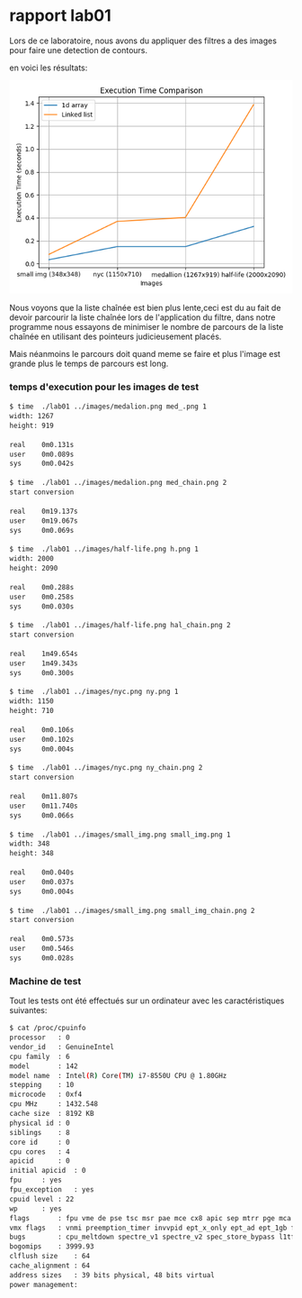 # rapport lab01

Lors de ce laboratoire, nous avons du appliquer des filtres a des images pour faire une detection de contours.

en voici les résultats:

![comparaison](../lab01/comp.png)

Nous voyons que la liste chaînée est bien plus lente,ceci est du au fait de devoir parcourir la liste chaînée lors de l'application du filtre, dans notre programme nous essayons de minimiser le nombre de parcours de la liste chaînée en utilisant des pointeurs judicieusement placés.

Mais néanmoins le parcours doit quand meme se faire et plus l'image est grande plus le temps de parcours est long.

### temps d'execution pour les images de test

```bash
$ time  ./lab01 ../images/medalion.png med_.png 1
width: 1267
height: 919

real    0m0.131s
user    0m0.089s
sys     0m0.042s

$ time  ./lab01 ../images/medalion.png med_chain.png 2
start conversion

real    0m19.137s
user    0m19.067s
sys     0m0.069s

$ time  ./lab01 ../images/half-life.png h.png 1
width: 2000
height: 2090

real    0m0.288s
user    0m0.258s
sys     0m0.030s

$ time  ./lab01 ../images/half-life.png hal_chain.png 2
start conversion

real    1m49.654s
user    1m49.343s
sys     0m0.300s

$ time  ./lab01 ../images/nyc.png ny.png 1
width: 1150
height: 710

real    0m0.106s
user    0m0.102s
sys     0m0.004s

$ time  ./lab01 ../images/nyc.png ny_chain.png 2
start conversion

real    0m11.807s
user    0m11.740s
sys     0m0.066s

$ time  ./lab01 ../images/small_img.png small_img.png 1
width: 348
height: 348

real    0m0.040s
user    0m0.037s
sys     0m0.004s

$ time  ./lab01 ../images/small_img.png small_img_chain.png 2
start conversion

real    0m0.573s
user    0m0.546s
sys     0m0.028s

```

### Machine de test

Tout les tests ont été effectués sur un ordinateur avec les caractéristiques suivantes:

```bash
$ cat /proc/cpuinfo 
processor	: 0
vendor_id	: GenuineIntel
cpu family	: 6
model		: 142
model name	: Intel(R) Core(TM) i7-8550U CPU @ 1.80GHz
stepping	: 10
microcode	: 0xf4
cpu MHz		: 1432.548
cache size	: 8192 KB
physical id	: 0
siblings	: 8
core id		: 0
cpu cores	: 4
apicid		: 0
initial apicid	: 0
fpu		: yes
fpu_exception	: yes
cpuid level	: 22
wp		: yes
flags		: fpu vme de pse tsc msr pae mce cx8 apic sep mtrr pge mca cmov pat pse36 clflush dts acpi mmx fxsr sse sse2 ss ht tm pbe syscall nx pdpe1gb rdtscp lm constant_tsc art arch_perfmon pebs bts rep_good nopl xtopology nonstop_tsc cpuid aperfmperf pni pclmulqdq dtes64 monitor ds_cpl vmx est tm2 ssse3 sdbg fma cx16 xtpr pdcm pcid sse4_1 sse4_2 x2apic movbe popcnt tsc_deadline_timer aes xsave avx f16c rdrand lahf_lm abm 3dnowprefetch cpuid_fault epb invpcid_single pti ssbd ibrs ibpb stibp tpr_shadow vnmi flexpriority ept vpid ept_ad fsgsbase tsc_adjust sgx bmi1 avx2 smep bmi2 erms invpcid mpx rdseed adx smap clflushopt intel_pt xsaveopt xsavec xgetbv1 xsaves dtherm ida arat pln pts hwp hwp_notify hwp_act_window hwp_epp md_clear flush_l1d arch_capabilities
vmx flags	: vnmi preemption_timer invvpid ept_x_only ept_ad ept_1gb flexpriority tsc_offset vtpr mtf vapic ept vpid unrestricted_guest ple pml ept_mode_based_exec
bugs		: cpu_meltdown spectre_v1 spectre_v2 spec_store_bypass l1tf mds swapgs itlb_multihit srbds mmio_stale_data retbleed gds
bogomips	: 3999.93
clflush size	: 64
cache_alignment	: 64
address sizes	: 39 bits physical, 48 bits virtual
power management:



```